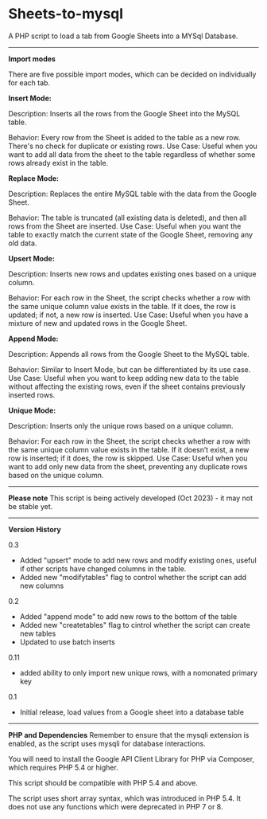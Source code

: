 # Sheets-to-mysql
A PHP script to load a tab from Google Sheets into a MYSql Database. 

<hr>
<strong>Import modes</strong>

There are five possible import modes, which can be decided on individually for each tab.

**Insert Mode:**

Description: Inserts all the rows from the Google Sheet into the MySQL table.

Behavior: Every row from the Sheet is added to the table as a new row. There's no check for duplicate or existing rows.
Use Case: Useful when you want to add all data from the sheet to the table regardless of whether some rows already exist in the table.

**Replace Mode:**

Description: Replaces the entire MySQL table with the data from the Google Sheet.

Behavior: The table is truncated (all existing data is deleted), and then all rows from the Sheet are inserted.
Use Case: Useful when you want the table to exactly match the current state of the Google Sheet, removing any old data.

**Upsert Mode:**

Description: Inserts new rows and updates existing ones based on a unique column.

Behavior: For each row in the Sheet, the script checks whether a row with the same unique column value exists in the table. If it does, the row is updated; if not, a new row is inserted.
Use Case: Useful when you have a mixture of new and updated rows in the Google Sheet.

**Append Mode:**

Description: Appends all rows from the Google Sheet to the MySQL table.

Behavior: Similar to Insert Mode, but can be differentiated by its use case.
Use Case: Useful when you want to keep adding new data to the table without affecting the existing rows, even if the sheet contains previously inserted rows.

**Unique Mode:**

Description: Inserts only the unique rows based on a unique column.

Behavior: For each row in the Sheet, the script checks whether a row with the same unique column value exists in the table. If it doesn’t exist, a new row is inserted; if it does, the row is skipped.
Use Case: Useful when you want to add only new data from the sheet, preventing any duplicate rows based on the unique column.

<hr>
<strong>Please note</strong>
This script is being actively developed (Oct 2023) - it may not be stable yet.

<hr>
<strong>Version History</strong>

0.3
* Added "upsert" mode to add new rows and modify existing ones, useful if other scripts have changed columns in the table.
* Added new "modifytables" flag to control whether the script can add new columns

0.2
* Added "append mode" to add new rows to the bottom of the table
* Added new "createtables" flag to cintrol whether the script can create new tables
* Updated to use batch inserts

0.11
* added ability to only import new unique rows, with a nomonated primary key

0.1
* Initial release, load values from a Google sheet into a database table

<hr>
<strong>PHP and Dependencies</strong>
Remember to ensure that the mysqli extension is enabled, as the script uses mysqli for database interactions. 

You will need to install the Google API Client Library for PHP via Composer, which requires PHP 5.4 or higher.

This script should be compatible with PHP 5.4 and above. 

The script uses short array syntax, which was introduced in PHP 5.4. It does not use any functions which were deprecated in PHP 7 or 8. 
